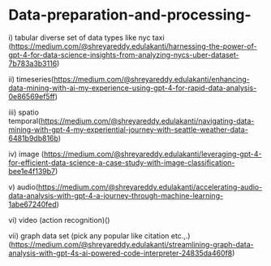 # Data-preparation-and-processing-

i) tabular diverse set of data types like nyc taxi (https://medium.com/@shreyareddy.edulakanti/harnessing-the-power-of-gpt-4-for-data-science-insights-from-analyzing-nycs-uber-dataset-7b783a3b3116)

ii) timeseries(https://medium.com/@shreyareddy.edulakanti/enhancing-data-mining-with-ai-my-experience-using-gpt-4-for-rapid-data-analysis-0e86569ef5ff)

iii) spatio temporal(https://medium.com/@shreyareddy.edulakanti/navigating-data-mining-with-gpt-4-my-experiential-journey-with-seattle-weather-data-6481b9db816b)

iv) image (https://medium.com/@shreyareddy.edulakanti/leveraging-gpt-4-for-efficient-data-science-a-case-study-with-image-classification-bee1e4f139b7)

v) audio(https://medium.com/@shreyareddy.edulakanti/accelerating-audio-data-analysis-with-gpt-4-a-journey-through-machine-learning-1abe67240fed)

vi) video (action recognition)()

vii) graph data set (pick any popular like citation etc.,.)(https://medium.com/@shreyareddy.edulakanti/streamlining-graph-data-analysis-with-gpt-4s-ai-powered-code-interpreter-24835da460f8)

